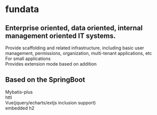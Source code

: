 # fundata

## Enterprise oriented, data oriented, internal management oriented IT systems.
   Provide scaffolding and related infrastructure, including basic user management, permissions, organization, multi-tenant applications, etc<br>
   For small applications<br>
   Provides extension mode based on addition<br>
   
## Based on the SpringBoot
   Mybatis-plus<br>
   httl<br>
   Vue(jquery/echarts/extjs inclusion support)<br>
   embedded h2<br>
   
